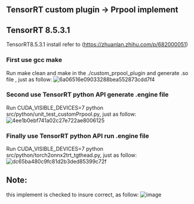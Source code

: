 ## TensorRT custom plugin -> Prpool implement
## TensorRT 8.5.3.1
TensorRT8.5.3.1 install refer to 
(https://zhuanlan.zhihu.com/p/682000051)
### First use gcc make 
Run make clean and make in the ./custom_prpool_plugin and generate .so file , just as follow:
![6a06516e09033288bea552873cdd7f4](https://github.com/USCT-YQJ/custom_prpool_plugin/assets/96329803/3842d10c-d4cc-4955-8fac-6c40f636751a)
### Second use TensorRT python API generate .engine file
Run CUDA_VISIBLE_DEVICES=7 python src/python/unit_test_customPrpool.py, just as follow:
![4ee1b0ebf741a02c27e722ae8006125](https://github.com/USCT-YQJ/custom_prpool_plugin/assets/96329803/25999646-4db1-4e39-9fd2-6e295adbf4e0)
### Finally use TensorRT python API run .engine file
Run CUDA_VISIBLE_DEVICES=7 python src/python/torch2onnx2trt_tgthead.py, just as follow:
![dc65ba480c9fc81d2b3ded85399c72f](https://github.com/USCT-YQJ/custom_prpool_plugin/assets/96329803/0988d876-1fe8-4e34-9ddd-cac08bab0071)
## Note:
this implement is checked to insure correct, as follow:
![image](https://github.com/USCT-YQJ/custom_prpool_plugin/assets/96329803/cd0c1f93-5bdc-4905-ba34-0de048e1750c)

